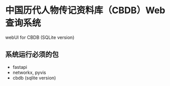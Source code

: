 # 中国历代人物传记资料库（CBDB）Web查询系统
webUI for CBDB (SQLite version)

## 系统运行必须的包
- fastapi
- networkx, pyvis
- cbdb (sqlite version)
